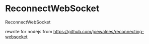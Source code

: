 # ReconnectWebSocket
ReconnectWebSocket

rewrite for nodejs from https://github.com/joewalnes/reconnecting-websocket 


